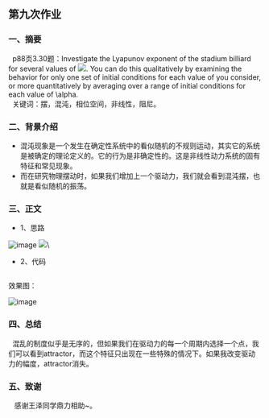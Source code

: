 ## 第九次作业

### 一、摘要
   p88页3.30题：Investigate the Lyapunov exponent of the stadium billiard for several values of ![](http://latex.codecogs.com/gif.latex?q=0.5s^{-1})\. You can do this qualitatively by examining the behavior for only one set of initial conditions for each value of you consider, or more quantitatively by averaging over a range of initial conditions for each value of \alpha.\
   关键词：摆，混沌，相位空间，非线性，阻尼。

### 二、背景介绍
- 混沌现象是一个发生在确定性系统中的看似随机的不规则运动，其实它的系统是被确定的理论定义的。它的行为是非确定性的。这是非线性动力系统的固有特征和常见现象。
- 而在研究物理摆动时，如果我们增加上一个驱动力，我们就会看到混沌摆，也就是看似随机的振荡。

### 三、正文
* 1、思路

![image](https://github.com/lilyechoC/compuational_physics_2015301510036/blob/master/pictures/7-1.png)
![](http://latex.codecogs.com/gif.latex?q=0.5s^{-1})\

* 2、代码
```python

```

效果图：

![image](https://github.com/lilyechoC/compuational_physics_2015301510036/blob/master/pictures/74.png)


### 四、总结
   混乱的制度似乎是无序的，但如果我们在驱动力的每一个周期内选择一个点，我们可以看到attractor，而这个特征只出现在一些特殊的情况下。如果我改变驱动力的幅度，attractor消失。
    
### 五、致谢
    感谢王泽同学鼎力相助~。



